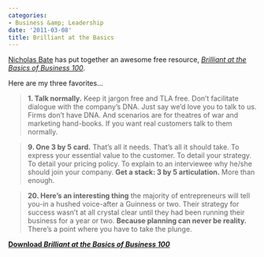 ```yaml
---
categories:
- Business &amp; Leadership
date: '2011-03-08'
title: Brilliant at the Basics
---
```


<a href="http://blog.strategicedge.co.uk/">Nicholas Bate</a> has put together an awesome free resource, <em><a href="http://blog.strategicedge.co.uk/pdfs/brilliant_at_the_basics_of_business_1-100.pdf">Brilliant at the Basics of Business 100</a></em>.

Here are my three favorites...

<blockquote><strong>1. Talk normally.</strong> Keep it jargon free and TLA free. Don’t facilitate dialogue with the company’s DNA. Just say we’d love you to talk to us. Firms don’t have DNA. And scenarios are for theatres of war and marketing hand-books. If you want real customers talk to them normally.</blockquote>

<blockquote><strong>9. One 3 by 5 card.</strong> That’s all it needs. That’s all it should take. To express your essential value to the customer. To detail your strategy. To detail your pricing policy. To explain to an interviewee why he/she should join your company. <strong>Get a stack: 3 by 5 articulation.</strong> More than enough.</blockquote>

<blockquote><strong>20. Here’s an interesting thing</strong> the majority of entrepreneurs will tell you-in a hushed voice-after a Guinness or two. Their strategy for success wasn’t at all crystal clear until they had been running their business for a year or two. <strong>Because planning can never be reality.</strong> There’s a point where you have to take the plunge.</blockquote>

<strong><a href="http://blog.strategicedge.co.uk/pdfs/brilliant_at_the_basics_of_business_1-100.pdf">Download <em>Brilliant at the Basics of Business 100</em></a></strong>